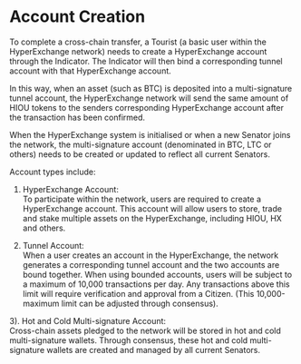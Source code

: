# Account Creation

To complete a cross-chain transfer, a Tourist (a basic user within the HyperExchange network) needs to create a HyperExchange account through the Indicator. The Indicator will then bind a corresponding tunnel account with that HyperExchange account.
					
In this way, when an asset (such as BTC) is deposited into a multi-signature tunnel account, the HyperExchange network will send the same amount of HIOU tokens to the senders corresponding HyperExchange account after the transaction has been confirmed. 

When the HyperExchange system is initialised or when a new Senator joins the network, the multi-signature account (denominated in BTC, LTC or others) needs to be created or updated to reflect all current Senators.
		
Account types include:
						
1) HyperExchange Account:			
To participate within the network, users are required to create a HyperExchange account. This account will allow users to store, trade and stake multiple assets on the HyperExchange, including HIOU, HX and others.	
		
2) Tunnel Account:		
When a user creates an account in the HyperExchange, the network generates a corresponding tunnel account and the two accounts are bound together. When using bounded accounts, users will be subject to a maximum of 10,000 transactions per day. Any transactions above this limit will require verification and approval from a Citizen. (This 10,000-maximum limit can be adjusted through consensus).		
		
3). Hot and Cold Multi-signature Account:	
Cross-chain assets pledged to the network will be stored in hot and cold multi-signature wallets. Through consensus, these hot and cold multi-signature wallets are created and managed by all current Senators.
